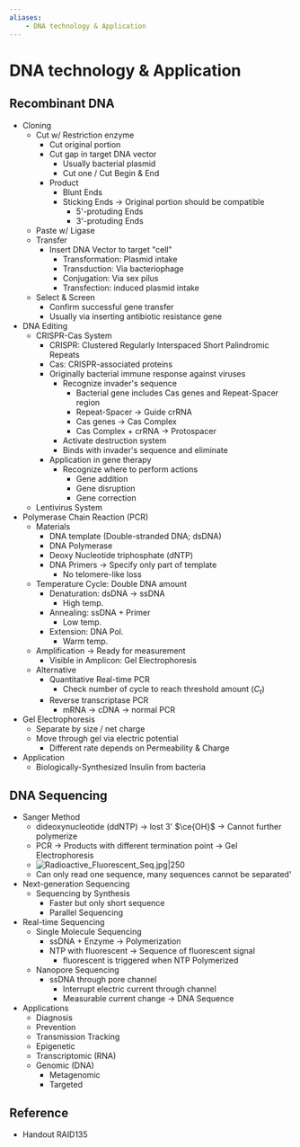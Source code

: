 ```yaml
---
aliases:
    - DNA technology & Application
---
```


# DNA technology & Application

## Recombinant DNA

- Cloning
    - Cut w/ Restriction enzyme
        - Cut original portion
        - Cut gap in target DNA vector
            - Usually bacterial plasmid
            - Cut one / Cut Begin & End
        - Product
            - Blunt Ends
            - Sticking Ends → Original portion should be compatible
                - 5'-protuding Ends
                - 3'-protuding Ends
    - Paste w/ Ligase
    - Transfer
        - Insert DNA Vector to target "cell"
            - Transformation: Plasmid intake
            - Transduction: Via bacteriophage
            - Conjugation: Via sex pilus
            - Transfection: induced plasmid intake
    - Select & Screen
        - Confirm successful gene transfer
        - Usually via inserting antibiotic resistance gene
- DNA Editing
    - CRISPR-Cas System
        - CRISPR: Clustered Regularly Interspaced Short Palindromic Repeats
        - Cas: CRISPR-associated proteins
        - Originally bacterial immune response against viruses
            - Recognize invader's sequence
                - Bacterial gene includes Cas genes and Repeat-Spacer region
                - Repeat-Spacer → Guide crRNA
                - Cas genes → Cas Complex
                - Cas Complex + crRNA → Protospacer
            - Activate destruction system
            - Binds with invader's sequence and eliminate
        - Application in gene therapy
            - Recognize where to perform actions
                - Gene addition
                - Gene disruption
                - Gene correction
    - Lentivirus System
- Polymerase Chain Reaction (PCR)
    - Materials
        - DNA template (Double-stranded DNA; dsDNA)
        - DNA Polymerase
        - Deoxy Nucleotide triphosphate (dNTP)
        - DNA Primers → Specify only part of template
            - No telomere-like loss
    - Temperature Cycle: Double DNA amount
        - Denaturation: dsDNA → ssDNA
            - High temp.
        - Annealing: ssDNA + Primer
            - Low temp.
        - Extension: DNA Pol.
            - Warm temp.
    - Amplification → Ready for measurement
        - Visible in Amplicon: Gel Electrophoresis
    - Alternative
        - Quantitative Real-time PCR
            - Check number of cycle to reach threshold amount ($C_{t}$)
        - Reverse transcriptase PCR
            - mRNA → cDNA → normal PCR
- Gel Electrophoresis
    - Separate by size / net charge
    - Move through gel via electric potential
        - Different rate depends on Permeability & Charge
- Application
    - Biologically-Synthesized Insulin from bacteria

## DNA Sequencing

- Sanger Method
    - dideoxynucleotide (ddNTP) → lost 3' $\ce{OH}$ → Cannot further polymerize
    - PCR → Products with different termination point → Gel Electrophoresis
    - ![Radioactive_Fluorescent_Seq.jpg|250](https://upload.wikimedia.org/wikipedia/commons/3/3d/Radioactive_Fluorescent_Seq.jpg)
    - Can only read one sequence, many sequences cannot be separated'
- Next-generation Sequencing
    - Sequencing by Synthesis
        - Faster but only short sequence
        - Parallel Sequencing
- Real-time Sequencing
    - Single Molecule Sequencing
        - ssDNA + Enzyme → Polymerization
        - NTP with fluorescent → Sequence of fluorescent signal
            - fluorescent is triggered when NTP Polymerized
    - Nanopore Sequencing
        - ssDNA through pore channel
            - Interrupt electric current through channel
            - Measurable current change → DNA Sequence
- Applications
    - Diagnosis
    - Prevention
    - Transmission Tracking
    - Epigenetic
    - Transcriptomic (RNA)
    - Genomic (DNA)
        - Metagenomic
        - Targeted

## Reference

- Handout RAID135

